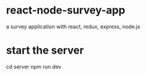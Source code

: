 # react-node-survey-app
a survey application with react, redux, express, node.js

# start the server 
cd server
npm run dev
